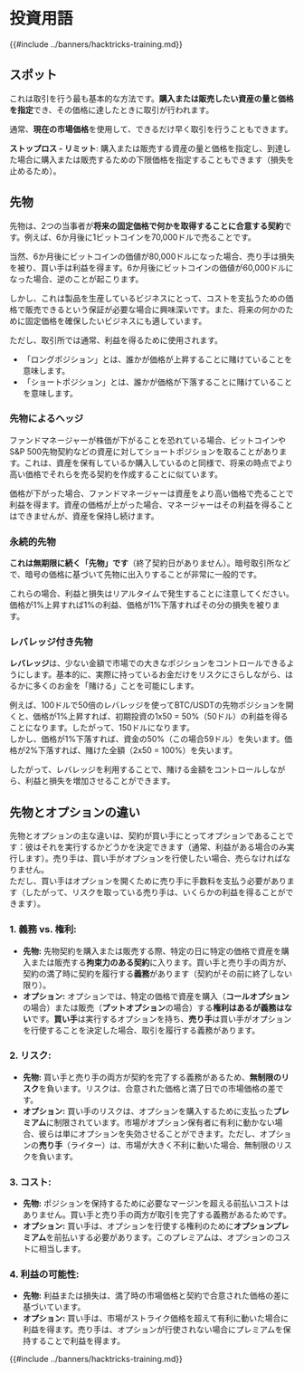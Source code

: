 # 投資用語

{{#include ../banners/hacktricks-training.md}}

## スポット

これは取引を行う最も基本的な方法です。**購入または販売したい資産の量と価格を指定**でき、その価格に達したときに取引が行われます。

通常、**現在の市場価格**を使用して、できるだけ早く取引を行うこともできます。

**ストップロス - リミット**: 購入または販売する資産の量と価格を指定し、到達した場合に購入または販売するための下限価格を指定することもできます（損失を止めるため）。

## 先物

先物は、2つの当事者が**将来の固定価格で何かを取得することに合意する契約**です。例えば、6か月後に1ビットコインを70,000ドルで売ることです。

当然、6か月後にビットコインの価値が80,000ドルになった場合、売り手は損失を被り、買い手は利益を得ます。6か月後にビットコインの価値が60,000ドルになった場合、逆のことが起こります。

しかし、これは製品を生産しているビジネスにとって、コストを支払うための価格で販売できるという保証が必要な場合に興味深いです。また、将来の何かのために固定価格を確保したいビジネスにも適しています。

ただし、取引所では通常、利益を得るために使用されます。

* 「ロングポジション」とは、誰かが価格が上昇することに賭けていることを意味します。
* 「ショートポジション」とは、誰かが価格が下落することに賭けていることを意味します。

### 先物によるヘッジ <a href="#mntl-sc-block_7-0" id="mntl-sc-block_7-0"></a>

ファンドマネージャーが株価が下がることを恐れている場合、ビットコインやS&P 500先物契約などの資産に対してショートポジションを取ることがあります。これは、資産を保有しているか購入しているのと同様で、将来の時点でより高い価格でそれらを売る契約を作成することに似ています。

価格が下がった場合、ファンドマネージャーは資産をより高い価格で売ることで利益を得ます。資産の価格が上がった場合、マネージャーはその利益を得ることはできませんが、資産を保持し続けます。

### 永続的先物

**これは無期限に続く「先物」です**（終了契約日がありません）。暗号取引所などで、暗号の価格に基づいて先物に出入りすることが非常に一般的です。

これらの場合、利益と損失はリアルタイムで発生することに注意してください。価格が1%上昇すれば1%の利益、価格が1%下落すればその分の損失を被ります。

### レバレッジ付き先物

**レバレッジ**は、少ない金額で市場での大きなポジションをコントロールできるようにします。基本的に、実際に持っているお金だけをリスクにさらしながら、はるかに多くのお金を「賭ける」ことを可能にします。

例えば、100ドルで50倍のレバレッジを使ってBTC/USDTの先物ポジションを開くと、価格が1%上昇すれば、初期投資の1x50 = 50%（50ドル）の利益を得ることになります。したがって、150ドルになります。\
しかし、価格が1%下落すれば、資金の50%（この場合59ドル）を失います。価格が2%下落すれば、賭けた全額（2x50 = 100%）を失います。

したがって、レバレッジを利用することで、賭ける金額をコントロールしながら、利益と損失を増加させることができます。

## 先物とオプションの違い

先物とオプションの主な違いは、契約が買い手にとってオプションであることです：彼はそれを実行するかどうかを決定できます（通常、利益がある場合のみ実行します）。売り手は、買い手がオプションを行使したい場合、売らなければなりません。\
ただし、買い手はオプションを開くために売り手に手数料を支払う必要があります（したがって、リスクを取っている売り手は、いくらかの利益を得ることができます）。

### 1. **義務 vs. 権利:**

* **先物:** 先物契約を購入または販売する際、特定の日に特定の価格で資産を購入または販売する**拘束力のある契約**に入ります。買い手と売り手の両方が、契約の満了時に契約を履行する**義務**があります（契約がその前に終了しない限り）。
* **オプション:** オプションでは、特定の価格で資産を購入（**コールオプション**の場合）または販売（**プットオプション**の場合）する**権利はあるが義務はない**です。**買い手**は実行するオプションを持ち、**売り手**は買い手がオプションを行使することを決定した場合、取引を履行する義務があります。

### 2. **リスク:**

* **先物:** 買い手と売り手の両方が契約を完了する義務があるため、**無制限のリスク**を負います。リスクは、合意された価格と満了日での市場価格の差です。
* **オプション:** 買い手のリスクは、オプションを購入するために支払った**プレミアム**に制限されています。市場がオプション保有者に有利に動かない場合、彼らは単にオプションを失効させることができます。ただし、オプションの**売り手**（ライター）は、市場が大きく不利に動いた場合、無制限のリスクを負います。

### 3. **コスト:**

* **先物:** ポジションを保持するために必要なマージンを超える前払いコストはありません。買い手と売り手の両方が取引を完了する義務があるためです。
* **オプション:** 買い手は、オプションを行使する権利のために**オプションプレミアム**を前払いする必要があります。このプレミアムは、オプションのコストに相当します。

### 4. **利益の可能性:**

* **先物:** 利益または損失は、満了時の市場価格と契約で合意された価格の差に基づいています。
* **オプション:** 買い手は、市場がストライク価格を超えて有利に動いた場合に利益を得ます。売り手は、オプションが行使されない場合にプレミアムを保持することで利益を得ます。

{{#include ../banners/hacktricks-training.md}}
